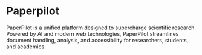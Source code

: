 # Paperpilot
PaperPilot is a unified platform designed to supercharge scientific research. Powered by AI and modern web technologies, PaperPilot streamlines document handling, analysis, and accessibility for researchers, students, and academics.
